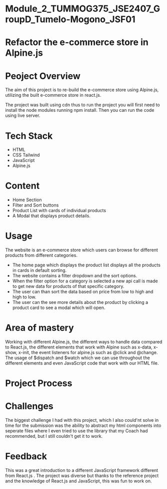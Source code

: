 # Module_2_TUMMOG375_JSE2407_GroupD_Tumelo-Mogono_JSF01
# Refactor the e-commerce store in Alpine.js

# Peoject Overview
The aim of this project is to re-build the e-commerce store using Alpine.js, utilizing the built e-commerce store in react.js.

The project was built using cdn thus to run the project you will first need to install the node modules running npm install. Then you can run the code using live server.

# Tech Stack 
* HTML
* CSS Tailwind
* JavaScript
* Alpine.js

# Content
* Home Section
* Filter and Sort buttons
* Product List with cards of individual products
* A Modal that displays product details.

# Usage 
The website is an e-commerce store which users can browse for different products from different categories.

* The home page which displays the product list displays all the products in cards in default sorting.
* The website contains a filter dropdown and the sort options.
* When the filter option for a category is selected a new api call is made to get new data for products of that specific category.
* The user can than sort the data based on price from low to high and high to low.
* The user can the see more details about the product by clicking a product card to see a modal which will open.

# Area of mastery
Working with different Alpine.js, the different ways to handle data compared to React.js, the different elements that work with Alpine such as x-data, x-show, x-init, the event listeners for alpine.js such as @click and @change. The usage of $dispatch and $watch which we can use throughout the different elements and even JavaScript code that work with our HTML file.

# Project Process

# Challenges
The biggest challenge I had with this project, which I also could'nt solve in time for the submission was the ability to abstract my html components into seperate files where I even tried to use the library that my Coach had recommended, but I still couldn't get it to work.

# Feedback
This was a great introduction to a different JavaScript framework different from React.js . The project was diverse but thanks to the reference project and the knowledge of React.js and JavaScript, this was fun to work on.
